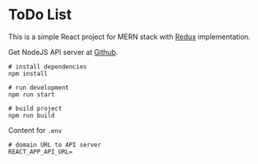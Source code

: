 # ToDo List 

This is a simple React project for MERN stack with [Redux](https://redux.js.org/) implementation.

Get NodeJS API server at [Github](https://github.com/psteh/todo-list-api-server).

```
# install dependencies
npm install

# run development
npm run start

# build project
npm run build
```

Content for `.env`

```
# domain URL to API server
REACT_APP_API_URL=
```

